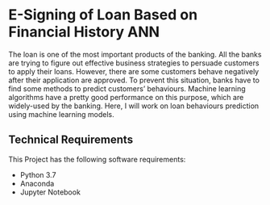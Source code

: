 # E-Signing of Loan Based on Financial History ANN
The loan is one of the most important products of the banking. All the banks are trying to figure out effective business strategies to persuade customers to apply their loans. However, there are some customers behave negatively after their application are approved. To prevent this situation, banks have to find some methods to predict customers’ behaviours. Machine learning algorithms have a pretty good performance on this purpose, which are widely-used by the banking. Here, I will work on loan behaviours prediction using machine learning models.

## Technical Requirements
This Project has the following software requirements:
- Python 3.7
- Anaconda
- Jupyter Notebook
